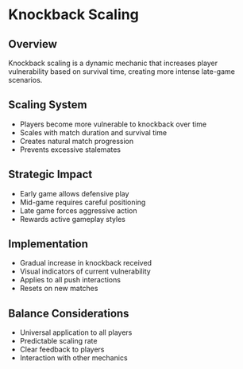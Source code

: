 # Knockback Scaling

## Overview
Knockback scaling is a dynamic mechanic that increases player vulnerability based on survival time, creating more intense late-game scenarios.

## Scaling System
- Players become more vulnerable to knockback over time
- Scales with match duration and survival time
- Creates natural match progression
- Prevents excessive stalemates

## Strategic Impact
- Early game allows defensive play
- Mid-game requires careful positioning
- Late game forces aggressive action
- Rewards active gameplay styles

## Implementation
- Gradual increase in knockback received
- Visual indicators of current vulnerability
- Applies to all push interactions
- Resets on new matches

## Balance Considerations
- Universal application to all players
- Predictable scaling rate
- Clear feedback to players
- Interaction with other mechanics